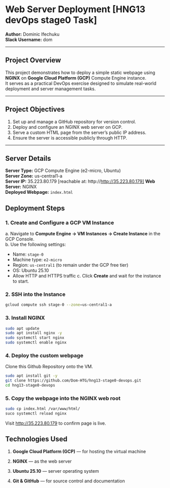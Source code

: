 # Web Server Deployment [HNG13 devOps stage0 Task]

**Author:** Dominic Ifechuku  
**Slack Username:** dom  

---

## Project Overview

This project demonstrates how to deploy a simple static webpage using **NGINX** on **Google Cloud Platform (GCP)** Compute Engine instance.  
It serves as a practical DevOps exercise designed to simulate real-world deployment and server management tasks.  

---

## Project Objectives

1. Set up and manage a GitHub repository for version control.  
2. Deploy and configure an NGINX web server on GCP.  
3. Serve a custom HTML page from the server’s public IP address.  
4. Ensure the server is accessible publicly through HTTP.

---

## Server Details

**Server Type:** GCP Compute Engine (e2-micro, Ubuntu)  
**Server Zone:** us-central1-a  
**Server IP:** 35.223.80.179 [reachable at: http://http://35.223.80.179]
**Web Server:** NGINX  
**Deployed Webpage:** `index.html`

## Deployment Steps

### 1. Create and Configure a GCP VM Instance

a. Navigate to **Compute Engine → VM Instances → Create Instance** in the GCP Console.  
b. Use the following settings:
   - Name: `stage-0`
   - Machine type: `e2-micro`
   - Region: `us-central1` (to remain under the GCP free tier)
   - OS: Ubuntu 25.10
   - Allow HTTP and HTTPS traffic
c. Click **Create** and wait for the instance to start.

### 2. SSH into the Instance

```bash
gcloud compute ssh stage-0 --zone=us-central1-a
```
### 3. Install NGINX

```bash
sudo apt update
sudo apt install nginx -y
sudo systemctl start nginx
sudo systemctl enable nginx
```
### 4. Deploy the custom webpage
Clone this Github Repository onto the VM.
```bash
sudo apt install git -y
git clone https://github.com/Dom-HTG/hng13-stage0-devops.git
cd hng13-stage0-devops
```
### 5. Copy the webpage into the NGINX web root
```bash
sudo cp index.html /var/www/html/
suco systemctl reload nginx
```
Visit http://35.223.80.179  to confirm page is live.

## Technologies Used

1. **Google Cloud Platform (GCP)** — for hosting the virtual machine

2. **NGINX** — as the web server

3. **Ubuntu 25.10** — server operating system

4. **Git & GitHub** — for source control and documentation
